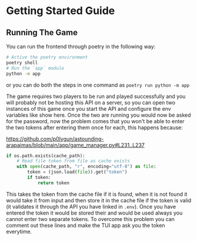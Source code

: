 # Getting Started Guide

## Running The Game

You can run the frontend through poetry in the following way:
```bash
# Active the poetry environment
poetry shell
# Run the `app` module
python -m app
```
or you can do both the steps in one command as `poetry run python -m app`

The game requires two players to be run and played successfully and you will
probably not be hosting this API on a server, so you can open two instances of
this game once you start the API and configure the env variables like show here.
Once the two are running you would now be asked for the password, now the
problem comes that you won't be able to enter the two tokens after entering them
once for each, this happens because:

https://github.com/p0lygun/astounding-arapaimas/blob/main/app/game_manager.py#L231..L237

```py
if os.path.exists(cache_path):
    # Read file token from file as cache exists
    with open(cache_path, "r", encoding="utf-8") as file:
        token = (json.load(file)).get("token")
        if token:
            return token
```
This takes the token from the cache file if it is found, when it is not found
it would take it from input and then store it in the cache file if the token
is valid (it validates it through the API you have linked in `.env`). Once you
have entered the token it would be stored their and would be used always you cannot
enter two separate tokens. To overcome this problem you can comment out these
lines and make the TUI app ask you the token everytime.
